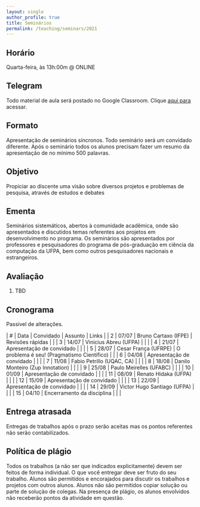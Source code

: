 ```yaml
---
layout: single
author_profile: true
title: Seminários
permalink: /teaching/seminars/2021
---
```


## Horário

Quarta-feira, às 13h:00m @ ONLINE

## Telegram

Todo material de aula será postado no Google Classroom. Clique [aqui para](#) acessar.

## Formato

Apresentação de seminários síncronos. Todo seminário será um convidado diferente. Após o seminário todos os alunos precisam fazer um resumo da apresentação de no mínimo 500 palavras.

## Objetivo

Propiciar ao discente uma visão sobre diversos projetos e problemas de pesquisa,
através de estudos e debates

## Ementa

Seminários sistemáticos, abertos à comunidade acadêmica, onde são apresentados e discutidos temas referentes aos projetos em desenvolvimento no programa. Os seminários são apresentados por professores e pesquisadores do programa de pós-graduação em ciência da computação da UFPA, bem como outros pesquisadores nacionais e estrangeiros.

## Avaliação

1. TBD

## Cronograma

Passível de alterações.

| # | Data  | Convidado                         | Assunto          | Links |
| 2 | 07/07 | Bruno Cartaxo (IFPE)              | Revisões rápidas |       |
| 3 | 14/07 | Vinicius Abreu (UFPA)             |                  |       |
| 4 | 21/07 | Apresentação de convidado         |                  |       |
| 5 | 28/07 | Cesar França (UFRPE)              | O problema é seu! (Pragmatismo Científico)                 |       |
| 6 | 04/08 | Apresentação de convidado         |                  |       |
| 7 | 11/08 | Fabio Petrillo (UQAC, CA)         |                  |       |
| 8 | 18/08 | Danilo Monteiro (Zup Innotation)  |                  |       |
| 9 | 25/08 | Paulo Meirelles (UFABC)           |                  |       |
| 10 | 01/09 | Apresentação de convidado        |                  |       |
| 11 | 08/09 | Renato Hidaka (UFPA)             |                  |       |
| 12 | 15/09 | Apresentação de convidado        |                  |       |
| 13 | 22/09 | Apresentação de convidado        |                  |       |
| 14 | 29/09 | Victor Hugo Santiago (UFPA)      |                  |       |
| 15 | 04/10 | Encerramento da disciplina       |                  |       |


## Entrega atrasada

Entregas de trabalhos após o prazo serão aceitas mas os pontos referentes não serão contabilizados.

## Política de plágio

Todos os trabalhos (a não ser que indicados explicitamente) devem ser feitos de forma individual. O que você entregar deve ser fruto do seu trabalho. Alunos são permitidos e encorajados para discutir os trabalhos e projetos com outros alunos. Alunos não são permitidos copiar solução ou parte de solução de colegas. Na presença de plágio, os alunos envolvidos não receberão pontos da atividade em questão.
